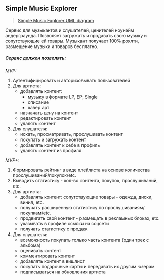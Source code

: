 ## Simple Music Explorer
>[Simple Music Explorer UML diagram](https://app.diagrams.net?lightbox=1&highlight=0000ff&edit=_blank&layers=1&nav=1&title=Untitled%20Diagram.drawio#R7V1rc5s4FP01nunuTDMI8fLHvNruTDvNNt3Z9pNHMYrNFCMvlpukv34lQBgk2VYcHm5MppNaQoDRPffq6EiXjODl4vF9ipbzTyTE8ci2wscRvBrZNrBgwP7jNU95jQtBXjFLo7BotKm4jX5hcWZRu45CvKo1pITENFrWK6ckSfCU1upQmpKHerN7EtfvukQzrFTcTlGs1v4bhXSe1wautan%2FgKPZXNwZWMWROzT9MUvJOinuN7LhffaTH14gca2i%2FWqOQvJQqYLXI3iZEkLzT4vHSxzzvhXdlp%2F3bsvR8nunOKEmJ3iLmy9%2F0%2Fm192G%2BWITj6%2FfvJp%2FfOl5%2BmZ8oXmPxHNm3pU%2Bih3ASnvOOZqW7mEx%2FjOAFqyosCby8%2BC5iN4NXFivN6YJ%2FBNkBmj59qxa%2B80ZnrihePRYn5aUnUXqM6LfK58pZrLQ5iRfEOWp%2FFF20Iut0ind0QoFgitIZpjvagaJvcFiDVNHd7zFZYPYQrMHDBkjAK8yf4hjR6GcddagA76w8t7zcDYnYc9hW4Wie8JfCzQJxXXGJ%2FCmLs6owkC7k%2BtKFxtKF8m5QLsQ%2BVJ5xU5Wh7BmIGwftIk4gp0TL9ypYGkaOb4gcf9wfchy7bnBg2Q1Bx3e7hQ6wnhetwggtSBJ%2BnUdJDTKghifb2RKzKmGqxNCOmHU4imzPNACBHmHkSHEDHIqiQEJR0C2KbF8B0Xl8t14oSFo9RIsYJax0cU8Selsc4RhBcTRjmLqaMlvjlFX8xCmNGKk4Lw5QsmS103kUhx%2FRE1lzq64oYwyidDEnafSLXRYJ3LHDKRWY9GotbvmZBcxSvGJtbgTMgFT1CT3WGn5EK1pUTEkco%2BUquisfY8F6OkouCKVksQ%2FF%2FAnx407UFUehVzcwFMjRoXJe4Va2Ze1F5RfGAVEyY49Q3s%2B299%2FP193Oq98NxcyWCaL4gpO6VSvY0w1%2BF9lZE5SBEJ7zEkc%2B%2B3YQ5CbhLRK0wPnRFU2Voww6ETc0P36ef5abrEgyW%2BUt4uy4dctqlGb3JGXUdfudlmk0xdu%2F5gwn6Y7vGbLuzY9e8U%2FVw5L3MbDRzCtS8gNfkpgwN7tKSO6OLI5LVcIjY3xPt%2FrjaommUTL7mLW5cjY1XwpU8CrCzr2PswFkHoUh5mNHSiiiKHcc%2Fm2XPDhlsHEv2D8Grks%2BWrjsi1%2ByMtiU2T%2FePKWXJGHPgqLMrTDzygfMDaZxuN1Ra78bPtXhvc%2FrAHS2e13NAZ6N9vH%2B4TqOMvPlZhYTMHCQjRfMWjHeGPUrt%2FnVW6AYHqqGhxojx%2BgOxzdkFdGI8OuneVvJ%2BL3ZtzTmPgMHLZkXWop537LiZML6YTJ588fg0s2bPDAzObRbsjmwVPYEthm6Qqqfa%2FOtxKp08od5RPEtszW%2F50OKlplN2cCNw%2BaojONKpDdQfc7WMpnW%2Bl9lEODs7OzPE7KB3bsNNOMa6%2BEAjNgzX1xnv%2F3st5P9trLfbtZGHQFfr6Fc1VBup4YC6gildP%2FL9YIDFKeKxuCMvarKAM4sP9injvLSDU4j1k3c7i%2BVH%2BDITH4QA%2F7vLT9IFypFra5ELCHinG4E9zSBodsIDuD%2BCO5UonYewb3sd3Bqcdyzeo%2Fjjuoyp9P%2Frmai17G7GEzkK%2BMoWeJdAyiwtwjuR71IaJuuEgZef6OkLWnrjjy4mY6S8nCrXKjtUdLWULchQgszSwq703uEtjWk5hX3v7QYD8d9R2gRkE%2Bj%2F6EcnWDv%2FW8gCZxsuAJQchfL6TlcaaTrV%2Bwucv%2BXq6G9uQs8qeFCwb9mgbrj%2FleHC6X7X0DoX6qI2ZIiBp1uFbHAHZlxfa%2FHDTkl6RBePZYW%2Bky5PpD2T9gdb8gpF6A7kWnByHy2uAHl82amhyPPHRsizz2irWD2oXtRHTg%2Bg%2B5481O7LItSXB23xA%2FoGJWuOka9bp1WntaA3nVaqNnwOdBq4T3WfnN1TKtPanOAZ9D%2FHbuLZnvhsDBt%2BxCcCfn2eKagqmLwyocXjRns3pc2BJU5jZCl84TeJ6OOKgYoFuhtMlpLAWFTUbvZzRn7eX6xUt0Hz%2FdtFS2HUn1fnmT6rDMDf0P9%2Ffp1W2b3vkos%2F1kxc8m4G3JADuRG0hQRmm5WLtf6n5cD4nhu7X6uRuLUppx0nwPiqyQ5z42ImZkm29M89GPSsJlacujG8yPcttIjfINM2CE94lDzanZqd5od4av8XmRI0cn9Oo4zV3%2FzR8XZBw9vGAKG2RLyINBcApS6zTDPuRtYRiuZpp6p0%2B%2FMedvOMuRM0yNmGbZuTaXINOWZoC0mmlYSWYvE6oHFGMa4MmA0zmL81pI81WWSgcU0Zl6g2dnXKY2x1YnykOTZssn7pi2aF2Tc8T6Y0udoJHBgL8%2FTSMaaxMYt7GWHFmuukfg6TQYcB33Z8Z6MNcfggewFL1AU6w7zmBatJgzimVzKG9wREg%2FUxXx61hZz8dpiLsPbKdozrmZDfKe0RZP5O9CWVg3e%2B5sp1FVEMT8d1JZW1BZzviLnah%2Bmtuj4ypGoLeLNoApfybSQ%2Blu3VE3E8O1cQ8TaFbGAOZ6PZQFIl4U%2BMJCmzNv3ApAmaX10aY%2FOrcGTGze1qWLSFvkIVBH0JiXhekr%2Fonh4s2hzO55rhMB8U8muzWvmgokuzXd8HAQk0GyUF4LJMkdixJG4VTcpGk3o0xIPS9KGkap0%2B9%2BHcwS63UcD52jIvH1zjkDVTQfZo12L9617uKrS9TkNh62srS3TAGPZw2mEddiaJeAjeZ25q2puJesgGQi38g3ORup6R4banC5LbTcrPvn6o%2Fk7xQf1xDDwlVHk91m%2BcXWa28BkGjJv3ws4rk4bE9tnKevLeJL9JQKxgZa5FKLSgu5Ae9qDhyHtcVqjPSrTrQwgA%2FVpQ28xZz6vXm9xdZsHqsxnt9qyc4ssb%2FDfGiU0ok%2F6SwzRbGc0C4xxfiyqjKdO4gYu05h5%2B1ZlPHWaNNCTdi3enirDipu%2F2ZoPJ5s%2FjAuv%2Fwc%3D)
>
Сервис для музыкантов и слушателей, ценителей ноунэйм андерграунда. 
Позволяет загружать и продавать свою музыку и сопутствующие ей товары. 
Музыкант получает 100% роялти, размещение музыки и товаров бесплатно.

##### Сервис должен позволять:
*MVP:*
1. Аутентифицировать и авторизовывать пользователей
2. Для артиста:
    * добавлять контент:
        - музыку в формате LP, EP, Single
        - описание
        - кавер арт
    * назначать цену на контент
    * редактировать контент
    * удалять контент
3. Для слушателя:
    * искать, просматривать, прослушивать контент
    * покупать и загружать контент
    * добавлять контент к себе в профиль
    * удалять контент из профиля
    
*MVP+:*
1. Формировать рейтинг в виде плейлиста на основе количества прослушиваний/покупок/etc. 
2. Выводить статистику - кол-во контента, покупок, прослушиваний, etc.
3. Для артиста:
    * добавлять контент: сопутствующие товары - одежда, диски, винил, etc.
    * получать расширенную статистику по прослушиваниям/покупкам/etc.
    * продвигать свой контент - размещать в рекламных блоках, etc.
    * указывать в профиле ссылки на соцсети
    * получать статистику с продаж
4. Для слушателя:
    * возможность покупать только часть контента (один трек с альбома)
    * оценивать контент
    * комментировать контент
    * добавлять контент в вишлист
    * покупать подарочные карты и передавать их другим юзерам
    * подписываться на обновления артиста
    